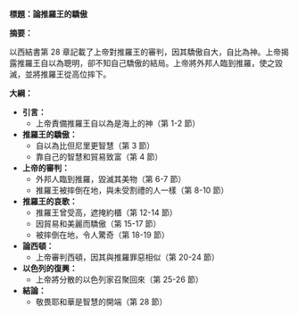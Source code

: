 **標題：論推羅王的驕傲**

**摘要：**

以西結書第 28 章記載了上帝對推羅王的審判，因其驕傲自大，自比為神。上帝揭露推羅王自以為聰明，卻不知自己驕傲的結局。上帝將外邦人臨到推羅，使之毀滅，並將推羅王從高位摔下。

**大綱：**

* **引言：**
    * 上帝責備推羅王自以為是海上的神（第 1-2 節）
* **推羅王的驕傲：**
    * 自以為比但尼里更智慧（第 3 節）
    * 靠自己的智慧和貿易致富（第 4 節）
* **上帝的審判：**
    * 外邦人臨到推羅，毀滅其美物（第 6-7 節）
    * 推羅王被摔倒在地，與未受割禮的人一樣（第 8-10 節）
* **推羅王的哀歌：**
    * 推羅王曾受高，遮掩約櫃（第 12-14 節）
    * 因貿易和美麗而驕傲（第 15-17 節）
    * 被摔倒在地，令人驚奇（第 18-19 節）
* **論西頓：**
    * 上帝審判西頓，因其與推羅罪惡相似（第 20-24 節）
* **以色列的復興：**
    * 上帝將分散的以色列家召聚回來（第 25-26 節）
* **結論：**
    * 敬畏耶和華是智慧的開端（第 28 節）